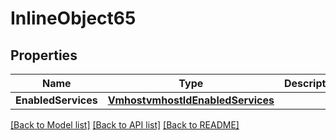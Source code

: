 # InlineObject65

## Properties
Name | Type | Description | Notes
------------ | ------------- | ------------- | -------------
**EnabledServices** | [**VmhostvmhostIdEnabledServices**](vmhostvmhostId_enabledServices.md) |  | [optional] 

[[Back to Model list]](../README.md#documentation-for-models) [[Back to API list]](../README.md#documentation-for-api-endpoints) [[Back to README]](../README.md)


